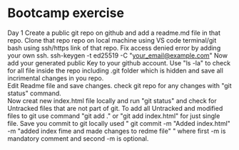 # Bootcamp exercise
Day 1
Create a public git repo on github and add a readme.md file in that repo.
Clone that repo repo on local machine using VS code terminal/git bash using ssh/https link of that repo.
        Fix access denied error by adding your own ssh.
        ssh-keygen -t ed25519 -C "your_email@example.com"
        Now add your generated public Key to your github account.
Use "ls -la" to check for all file inside the repo including .git folder which is hidden and save all incrimental changes in you repo.       
Edit Readme file and save changes.
check git repo for any changes with "git status" command.  
Now creat new index.html file locally and run "git status" and check for Untracked files that are not part of git.
To add all Untracked and modified files to git use command "git add ." or "git add index.html" for just single file.
Save you commit to git locally used " git commit -m "Added index.html" -m "added index fime and made changes to redme file" " where first -m is mandatory comment and second -m is optional.
 

